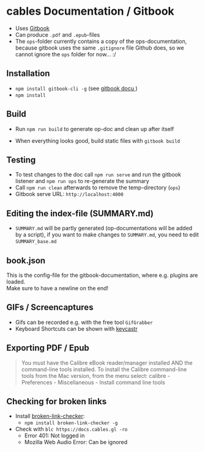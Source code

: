# cables Documentation / Gitbook

- Uses [Gitbook](https://github.com/GitbookIO/gitbook)
- Can produce `.pdf` and `.epub`-files
- The `ops`-folder currently contains a copy of the ops-documentation, because gitbook uses the same `.gitignore` file Github does, so we cannot ignore the `ops` folder for now… :/

## Installation

- `npm install gitbook-cli -g` (see [gitbook docu ](https://github.com/GitbookIO/gitbook/blob/master/docs/setup.md))
- `npm install`

## Build

- Run `npm run build` to generate op-doc and clean up after itself

- When everything looks good, build static files with `gitbook build`

## Testing

- To test changes to the doc call `npm run serve` and run the gitbook listener and `npm run ops` to re-generate the summary
- Call `npm run clean` afterwards to remove the temp-directory (`ops`)
- Gitbook serve URL: `http://localhost:4000`

## Editing the index-file (SUMMARY.md)

- `SUMMARY.md` will be partly generated (op-documentations will be added by a script), if you want to make changes to `SUMMARY.md`, you need to edit `SUMMARY_base.md`

## book.json

This is the config-file for the gitbook-documentation, where e.g. plugins are loaded.  
Make sure to have a newline on the end!

## GIFs / Screencaptures

- Gifs can be recorded e.g. with the free tool `GifGrabber`
- Keyboard Shortcuts can be shown with [keycastr](https://github.com/keycastr/keycastr)

## Exporting PDF / Epub

>You must have the Calibre eBook reader/manager installed AND the command-line tools installed. To install the Calibre command-line tools from the Mac version, from the menu select: calibre - Preferences - Miscellaneous - Install command line tools

## Checking for broken links

- Install [broken-link-checker](https://github.com/stevenvachon/broken-link-checker):
	- `npm install broken-link-checker -g`
- Check with `blc https://docs.cables.gl -ro`
	- Error 401: Not logged in
	- Mozilla Web Audio Error: Can be ignored
